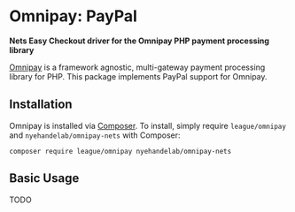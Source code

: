 # Omnipay: PayPal

**Nets Easy Checkout driver for the Omnipay PHP payment processing library**

[Omnipay](https://github.com/thephpleague/omnipay) is a framework agnostic, multi-gateway payment
processing library for PHP. This package implements PayPal support for Omnipay.

## Installation

Omnipay is installed via [Composer](http://getcomposer.org/). To install, simply require `league/omnipay` and `nyehandelab/omnipay-nets` with Composer:

```
composer require league/omnipay nyehandelab/omnipay-nets
```


## Basic Usage

TODO
